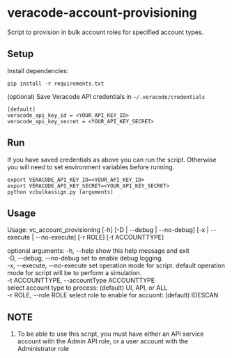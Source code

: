# veracode-account-provisioning
 Script to provision in bulk account roles for specified account types.

## Setup

Install dependencies:

    pip install -r requirements.txt

(optional) Save Veracode API credentials in `~/.veracode/credentials`

    [default]
    veracode_api_key_id = <YOUR_API_KEY_ID>
    veracode_api_key_secret = <YOUR_API_KEY_SECRET>

## Run

If you have saved credentials as above you can run the script. Otherwise you will need to set environment variables before running.

    export VERACODE_API_KEY_ID=<YOUR_API_KEY_ID>
    export VERACODE_API_KEY_SECRET=<YOUR_API_KEY_SECRET>
    python vcbulkassign.py (arguments)


## Usage
Usage: vc_account_provisioning [-h] [-D | --debug | --no-debug] [-x | --execute | --no-execute] [-r ROLE] [-t ACCOUNTTYPE]

optional arguments:
   -h, --help                    show this help message and exit  
   -D, --debug, --no-debug       set to enable debug logging.  
   -x, --execute, --no-execute   set operation mode for script. default operation mode for script will be to perform a simulation.  
   -t ACCOUNTTYPE, --accountType ACCOUNTTYPE  
                                 select account type to process: (default) UI, API, or ALL  
   -r ROLE, --role ROLE          select role to enable for accuont: (default) IDESCAN  


## NOTE

1. To be able to use this script, you must have either an API service account with the Admin API role, or a user account with the Administrator role
